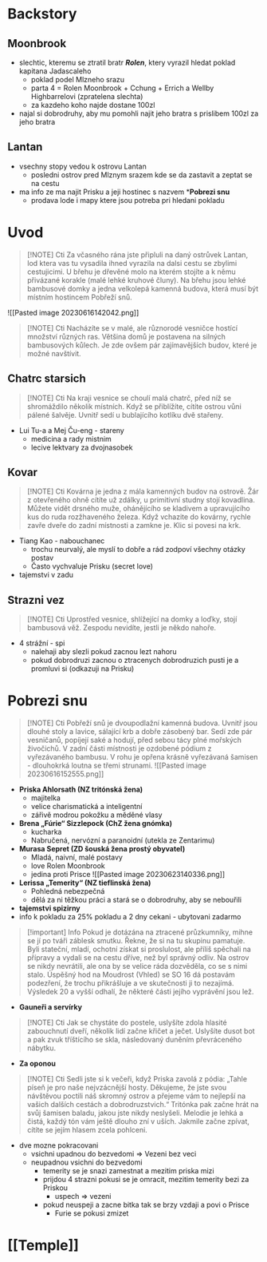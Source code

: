 # Backstory
## Moonbrook
- slechtic, kteremu se ztratil bratr ***Rolen***, ktery vyrazil hledat poklad kapitana Jadascaleho
	- poklad podel Mlzneho srazu
	- parta 4 = Rolen Moonbrook + Cchung + Errich a Wellby Highbarrelovi (zpratelena slechta)
	- za kazdeho koho najde dostane 100zl
- najal si dobrodruhy, aby mu pomohli najit jeho bratra s prislibem 100zl za jeho bratra

## Lantan
- vsechny stopy vedou k ostrovu Lantan
	- posledni ostrov pred Mlznym srazem kde se da zastavit a zeptat se na cestu
- ma info ze ma najit Prisku a jeji hostinec s nazvem ***Pobrezi snu**
	- prodava lode i mapy ktere jsou potreba pri hledani pokladu

# Uvod

> [!NOTE] Cti
> Za včasného rána jste připluli na daný ostrůvek Lantan, lod ktera vas tu vysadila ihned vyrazila na dalsi cestu se zbylimi cestujicimi. U břehu je dřevěné molo na kterém stojíte a k němu přivázané korakle (malé lehké kruhové čluny). Na břehu jsou lehké bambusové domky a jedna velkolepá kamenná budova, která musí být místním hostincem Pobřeží snů.

![[Pasted image 20230616142042.png]]

> [!NOTE] Cti
> Nacházíte se v malé, ale různorodé vesničce hostící množství různých ras. Většina domů je postavena na silných bambusových kůlech. Je zde ovšem pár zajímavějších budov, které je možné navštívit.

## Chatrc starsich

> [!NOTE] Cti
> Na kraji vesnice se choulí malá chatrč, před níž se shromáždilo několik místních. Když se přiblížíte, cítíte ostrou vůni pálené šalvěje. Uvnitř sedí u bublajícího kotlíku dvě stařeny.

- Lui Tu-a a Mej Ču-eng - stareny
	- medicina a rady mistnim
	- lecive lektvary za dvojnasobek

## Kovar

> [!NOTE] Cti
> Kovárna je jedna z mála kamenných budov na ostrově. Žár z otevřeného ohně cítíte už zdálky, u primitivní studny stojí kovadlina. Můžete vidět drsného muže, ohánějícího se kladivem a upravujícího kus do ruda rozžhaveného železa. Když vchazite do kovárny, rychle zavře dveře do zadní místnosti a zamkne je. Klic si povesi na krk.

- Tiang Kao - nabouchanec
	- trochu neurvalý, ale myslí to dobře a rád zodpoví všechny otázky postav
	- Často vychvaluje Prisku (secret love)
- tajemstvi v zadu

## Strazni vez

> [!NOTE] Cti
> Uprostřed vesnice, shlížející na domky a loďky, stojí bambusová věž. Zespodu nevidíte, jestli je někdo nahoře.

- 4 strážní - spi
	- nalehaji aby slezli pokud zacnou lezt nahoru
	- pokud dobrodruzi zacnou o ztracenych dobrodruzich pusti je a promluvi si (odkazuji na Prisku)

# Pobrezi snu

> [!NOTE] Cti
> Pobřeží snů je dvoupodlažní kamenná budova. Uvnitř jsou dlouhé stoly a lavice, sálající krb a dobře zásobený bar. Sedí zde pár vesničanů, popíjejí saké a hodují, před sebou tácy plné mořských živočichů. V zadní části místnosti je ozdobené pódium z  vyřezávaného bambusu. V rohu je opřena krásně vyřezávaná šamisen - dlouhokrká loutna se třemi strunami.
![[Pasted image 20230616152555.png]]
- **Priska Ahlorsath (NZ tritónská žena)**
	- majitelka
	- velice charismatická a inteligentní
	- zářivě modrou pokožku a měděné vlasy
- **Brena „Fúrie“ Sizzlepock (ChZ žena gnómka)**
	- kucharka
	- Nabručená, nervózní a paranoidní (utekla ze Zentarimu)
- **Murasa Sepret (ZD šouská žena prostý obyvatel)**
	- Mladá, naivní, malé postavy
	- love Rolen Moonbrook
	- jedina proti Prisce
![[Pasted image 20230623140336.png]]
- **Lerissa „Temerity“ (NZ tieflinská žena)**
	- Pohledná nebezpečná
	- dělá za ni těžkou práci a stará se o dobrodruhy, aby se nebouřili
- **tajemstvi spizirny**
- info k pokladu za 25% pokladu a 2 dny cekani - ubytovani zadarmo

> [!important] Info
> Pokud je dotázána na ztracené průzkumníky, mihne se jí po tváři záblesk smutku. Řekne, že si na tu skupinu pamatuje. Byli stateční, mladí, ochotní získat si proslulost, ale příliš spěchali na přípravy a vydali se na cestu dříve, než byl správný odliv. Na ostrov se nikdy nevrátili, ale ona by se velice ráda dozvěděla, co se s nimi stalo. Úspěšný hod na Moudrost (Vhled) se SO 16 dá postavám podezření, že trochu přikrášluje a ve skutečnosti ji to nezajímá. Výsledek 20 a vyšší odhalí, že některé části jejího vyprávění jsou lež.

- **Gauneři a servírky**
> [!NOTE] Cti
> Jak se chystáte do postele, uslyšíte zdola hlasité zabouchnutí dveří, několik lidí začne křičet a ječet. Uslyšíte dusot bot a pak zvuk tříštícího se skla, následovaný duněním převráceného nábytku.

- **Za oponou**
> [!NOTE] Cti
> Sedli jste si k večeři, když Priska zavolá z pódia: „Tahle píseň je pro naše nejvzácnější hosty. Děkujeme, že jste svou návštěvou poctili náš skromný ostrov a přejeme vám to nejlepší na vašich dalších cestách a dobrodruzstvich.“ Tritónka pak začne hrát na svůj šamisen baladu, jakou jste nikdy neslyšeli. Melodie je lehká a čistá, každý tón vám ještě dlouho zní v uších. Jakmile začne zpívat, cítíte se jejím hlasem zcela pohlceni.
- dve mozne pokracovani
	- vsichni upadnou do bezvedomi => Vezeni bez veci
	- neupadnou vsichni do bezvedomi
		- temerity se je snazi zamestnat a mezitim priska mizi
		- prijdou 4 strazni pokusi se je omracit, mezitim temerity bezi za Priskou
			- uspech => vezeni
		- pokud neuspeji a zacne bitka tak se brzy vzdaji a povi o Prisce
			- Furie se pokusi zmizet

# [[Temple]]